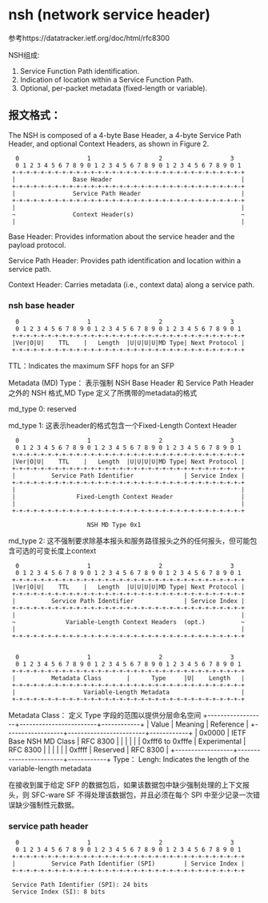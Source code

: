 
# nsh (network service header)
参考https://datatracker.ietf.org/doc/html/rfc8300

NSH组成:
1. Service Function Path identification.
2. Indication of location within a Service Function Path.
3. Optional, per-packet metadata (fixed-length or variable).

## 报文格式：
   The NSH is composed of a 4-byte Base Header, a 4-byte Service Path
   Header, and optional Context Headers, as shown in Figure 2.

      0                   1                   2                   3
      0 1 2 3 4 5 6 7 8 9 0 1 2 3 4 5 6 7 8 9 0 1 2 3 4 5 6 7 8 9 0 1
     +-+-+-+-+-+-+-+-+-+-+-+-+-+-+-+-+-+-+-+-+-+-+-+-+-+-+-+-+-+-+-+-+
     |                Base Header                                    |
     +-+-+-+-+-+-+-+-+-+-+-+-+-+-+-+-+-+-+-+-+-+-+-+-+-+-+-+-+-+-+-+-+
     |                Service Path Header                            |
     +-+-+-+-+-+-+-+-+-+-+-+-+-+-+-+-+-+-+-+-+-+-+-+-+-+-+-+-+-+-+-+-+
     |                                                               |
     ~                Context Header(s)                              ~
     |                                                               |

Base Header:  Provides information about the service header and the
      payload protocol.

Service Path Header:  Provides path identification and location
      within a service path.

Context Header:  Carries metadata (i.e., context data) along a
      service path.

### nsh base header

      0                   1                   2                   3
      0 1 2 3 4 5 6 7 8 9 0 1 2 3 4 5 6 7 8 9 0 1 2 3 4 5 6 7 8 9 0 1
     +-+-+-+-+-+-+-+-+-+-+-+-+-+-+-+-+-+-+-+-+-+-+-+-+-+-+-+-+-+-+-+-+
     |Ver|O|U|    TTL    |   Length  |U|U|U|U|MD Type| Next Protocol |
     +-+-+-+-+-+-+-+-+-+-+-+-+-+-+-+-+-+-+-+-+-+-+-+-+-+-+-+-+-+-+-+-+

TTL：Indicates the maximum SFF hops for an SFP

Metadata (MD) Type： 表示强制 NSH Base Header 和 Service Path Header 之外的 NSH 格式,MD Type 定义了所携带的metadata的格式

md_type 0: reserved

md_type 1: 这表示header的格式包含一个Fixed-Length Context Header

      0                   1                   2                   3
      0 1 2 3 4 5 6 7 8 9 0 1 2 3 4 5 6 7 8 9 0 1 2 3 4 5 6 7 8 9 0 1
     +-+-+-+-+-+-+-+-+-+-+-+-+-+-+-+-+-+-+-+-+-+-+-+-+-+-+-+-+-+-+-+-+
     |Ver|O|U|    TTL    |   Length  |U|U|U|U|MD Type| Next Protocol |
     +-+-+-+-+-+-+-+-+-+-+-+-+-+-+-+-+-+-+-+-+-+-+-+-+-+-+-+-+-+-+-+-+
     |          Service Path Identifier              | Service Index |
     +-+-+-+-+-+-+-+-+-+-+-+-+-+-+-+-+-+-+-+-+-+-+-+-+-+-+-+-+-+-+-+-+
     |                                                               |
     |                 Fixed-Length Context Header                   |
     |                                                               |
     +-+-+-+-+-+-+-+-+-+-+-+-+-+-+-+-+-+-+-+-+-+-+-+-+-+-+-+-+-+-+-+-+

                          NSH MD Type 0x1

md_type 2: 这不强制要求除基本报头和服务路径报头之外的任何报头，但可能包含可选的可变长度上context

      0                   1                   2                   3
      0 1 2 3 4 5 6 7 8 9 0 1 2 3 4 5 6 7 8 9 0 1 2 3 4 5 6 7 8 9 0 1
     +-+-+-+-+-+-+-+-+-+-+-+-+-+-+-+-+-+-+-+-+-+-+-+-+-+-+-+-+-+-+-+-+
     |Ver|O|U|    TTL    |   Length  |U|U|U|U|MD Type| Next Protocol |
     +-+-+-+-+-+-+-+-+-+-+-+-+-+-+-+-+-+-+-+-+-+-+-+-+-+-+-+-+-+-+-+-+
     |          Service Path Identifier              | Service Index |
     +-+-+-+-+-+-+-+-+-+-+-+-+-+-+-+-+-+-+-+-+-+-+-+-+-+-+-+-+-+-+-+-+
     |                                                               |
     ~              Variable-Length Context Headers  (opt.)          ~
     |                                                               |
     +-+-+-+-+-+-+-+-+-+-+-+-+-+-+-+-+-+-+-+-+-+-+-+-+-+-+-+-+-+-+-+-+


      0                   1                   2                   3
      0 1 2 3 4 5 6 7 8 9 0 1 2 3 4 5 6 7 8 9 0 1 2 3 4 5 6 7 8 9 0 1
     +-+-+-+-+-+-+-+-+-+-+-+-+-+-+-+-+-+-+-+-+-+-+-+-+-+-+-+-+-+-+-+-+
     |          Metadata Class       |      Type     |U|    Length   |
     +-+-+-+-+-+-+-+-+-+-+-+-+-+-+-+-+-+-+-+-+-+-+-+-+-+-+-+-+-+-+-+-+
     |                   Variable-Length Metadata                    |
     +-+-+-+-+-+-+-+-+-+-+-+-+-+-+-+-+-+-+-+-+-+-+-+-+-+-+-+-+-+-+-+-+
     
Metadata Class： 定义 Type 字段的范围以提供分层命名空间
        +------------------+------------------------+------------+
        | Value            | Meaning                | Reference  |
        +------------------+------------------------+------------+
        | 0x0000           | IETF Base NSH MD Class | RFC 8300   |
        |                  |                        |            |
        | 0xfff6 to 0xfffe | Experimental           | RFC 8300   |
        |                  |                        |            |
        | 0xffff           | Reserved               | RFC 8300   |
        +------------------+------------------------+------------+
Type：
Lengh: Indicates the length of the variable-length metadata

在接收到属于给定 SFP 的数据包后，如果该数据包中缺少强制处理的上下文报头，则 SFC-ware SF 不得处理该数据包，并且必须在每个 SPI 中至少记录一次错误缺少强制性元数据。

### service path header

      0                   1                   2                   3
      0 1 2 3 4 5 6 7 8 9 0 1 2 3 4 5 6 7 8 9 0 1 2 3 4 5 6 7 8 9 0 1
     +-+-+-+-+-+-+-+-+-+-+-+-+-+-+-+-+-+-+-+-+-+-+-+-+-+-+-+-+-+-+-+-+
     |          Service Path Identifier (SPI)        | Service Index |
     +-+-+-+-+-+-+-+-+-+-+-+-+-+-+-+-+-+-+-+-+-+-+-+-+-+-+-+-+-+-+-+-+

     Service Path Identifier (SPI): 24 bits
     Service Index (SI): 8 bits
     




